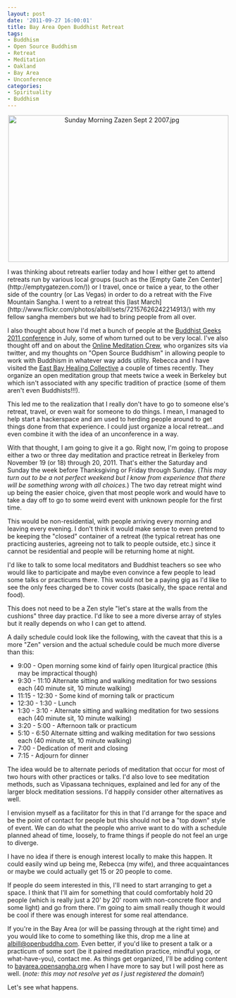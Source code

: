 ```yaml
--- 
layout: post
date: '2011-09-27 16:00:01'
title: Bay Area Open Buddhist Retreat
tags: 
- Buddhism
- Open Source Buddhism
- Retreat
- Meditation
- Oakland
- Bay Area
- Unconference
categories:
- Spirituality
- Buddhism
---
```

<p style="text-align:center"><a href="http://www.flickr.com/photos/kanzeon_zen_center/1306878549/" title="Sunday Morning Zazen Sept 2 2007.jpg by Big Mind Zen Center, on Flickr"><img src="http://farm2.static.flickr.com/1116/1306878549_cdbd5f396a.jpg" width="500" height="333" alt="Sunday Morning Zazen Sept 2 2007.jpg"></a></p>
I was thinking about retreats earlier today and how I either get to attend retreats run by various local groups (such as the [Empty Gate Zen Center](http://emptygatezen.com/)) or I travel, once or twice a year, to the other side of the country (or Las Vegas) in order to do a retreat with the Five Mountain Sangha. I went to a retreat this [last March](http://www.flickr.com/photos/albill/sets/72157626242214913/) with my fellow sangha members but we had to bring people from all over.

I also thought about how I'd met a bunch of people at the [Buddhist Geeks 2011 conference](http://www.buddhistgeeks.com/conference) in July, some of whom turned out to be very local. I've also thought off and on about the [Online Meditation Crew](http://onlinemeditationcrew.org/), who organizes sits via twitter, and my thoughts on "Open Source Buddhism" in allowing people to work with Buddhism in whatever way adds utility. Rebecca and I have visited the [East Bay Healing Collective](http://www.meetup.com/healingcollective) a couple of times recently. They organize an open meditation group that meets twice a week in Berkeley but which isn't associated with any specific tradition of practice (some of them aren't even Buddhists!!!).

This led me to the realization that I really don't have to go to someone else's retreat, travel, or even wait for someone to do things. I mean, I managed to help start a hackerspace and am used to herding people around to get things done from that experience. I could just organize a local retreat...and even combine it with the idea of an unconference in a way.

With that thought, I am going to give it a go. Right now, I'm going to propose either a two or three day meditation and practice retreat in Berkeley from November 19 (or 18) through 20, 2011. That's either the Saturday and Sunday the week before Thanksgiving or Friday through Sunday. (_This may turn out to be a not perfect weekend but I know from experience that there will be something wrong with all choices._) The two day retreat might wind up being the easier choice, given that most people work and would have to take a day off to go to some weird event with unknown people for the first time.

This would be non-residential, with people arriving every morning and leaving every evening. I don't think it would make sense to even pretend to be keeping the "closed" container of a retreat (the typical retreat has one practicing austeries, agreeing not to talk to people outside, etc.) since it cannot be residential and people will be returning home at night.

I'd like to talk to some local meditators and Buddhist teachers so see who would like to participate and maybe even convince a few people to lead some talks or practicums there. This would not be a paying gig as I'd like to see the only fees charged be to cover costs (basically, the space rental and food).

This does not need to be a Zen style "let's stare at the walls from the cushions" three day practice. I'd like to see a more diverse array of styles but it really depends on who I can get to attend.

A daily schedule could look like the following, with the caveat that this is a more "Zen" version and the actual schedule could be much more diverse than this:

* 9:00 - Open morning some kind of fairly open liturgical practice (this may be impractical though)
* 9:30 - 11:10 Alternate sitting and walking meditation for two sessions each (40 minute sit, 10 minute walking)
* 11:15 - 12:30 - Some kind of morning talk or practicum
* 12:30 - 1:30 - Lunch
* 1:30 - 3:10 - Alternate sitting and walking meditation for two sessions each (40 minute sit, 10 minute walking)
* 3:20 - 5:00 - Afternoon talk or practicum
* 5:10 - 6:50 Alternate sitting and walking meditation for two sessions each (40 minute sit, 10 minute walking)
* 7:00 - Dedication of merit and closing
* 7:15 - Adjourn for dinner

The idea would be to alternate periods of meditation that occur for most of two hours with other practices or talks. I'd also love to see meditation methods, such as Vipassana techniques, explained and led for any of the larger block meditation sessions. I'd happily consider other alternatives as well.

I envision myself as a facilitator for this in that I'd arrange for the space and be the point of contact for people but this should not be a "top down" style of event. We can do what the people who arrive want to do with a schedule planned ahead of time, loosely, to frame things if people do not feel an urge to diverge. 

I have no idea if there is enough interest locally to make this happen. It could easily wind up being me, Rebecca (my wife), and three acquaintances or maybe we could actually get 15 or 20 people to come. 

If people do seem interested in this, I'll need to start arranging to get a space. I think that I'll aim for something that could comfortably hold 20 people (which is really just a 20' by 20' room with non-concrete floor and some light) and go from there. I'm going to aim small really though it would be cool if there was enough interest for some real attendance. 

If you're in the Bay Area (or will be passing through at the right time) and you would like to come to something like this, drop me a line at <a href="mailto:albill@openbuddha.com">albill@openbuddha.com</a>. Even better, if you'd like to present a talk or a practicum of some sort (be it paired meditation practice, mindful yoga, or what-have-you), contact me. As things get organized, I'll be adding content to [bayarea.opensangha.org](bayarea.opensangha.org) when I have more to say but I will post here as well. (_note: this may not resolve yet as I just registered the domain!_)

Let's see what happens.
